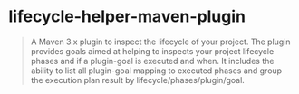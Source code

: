 # lifecycle-helper-maven-plugin
>A Maven 3.x plugin to inspect the lifecycle of your project.     The plugin provides goals aimed at helping to inspects your project lifecycle phases and     if a plugin-goal is executed and when. It includes the ability to list all plugin-goal mapping to executed phases and group the execution plan result by lifecycle/phases/plugin/goal.
